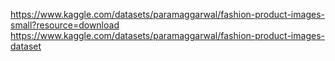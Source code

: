 https://www.kaggle.com/datasets/paramaggarwal/fashion-product-images-small?resource=download
https://www.kaggle.com/datasets/paramaggarwal/fashion-product-images-dataset